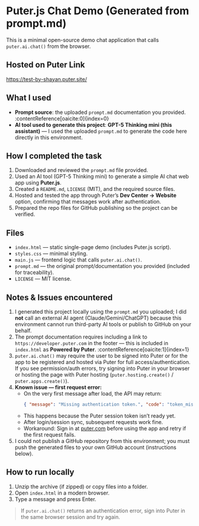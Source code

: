 # Puter.js Chat Demo (Generated from prompt.md) 

This is a minimal open-source demo chat application that calls `puter.ai.chat()` from the browser.

## Hosted on Puter Link
https://test-by-shayan.puter.site/

## What I used
- **Prompt source**: the uploaded `prompt.md` documentation you provided. :contentReference[oaicite:0]{index=0}
- **AI tool used to generate this project**: **GPT-5 Thinking mini (this assistant)** — I used the uploaded `prompt.md` to generate the code here directly in this environment.

## How I completed the task
1. Downloaded and reviewed the `prompt.md` file provided.  
2. Used an AI tool (GPT-5 Thinking mini) to generate a simple AI chat web app using **Puter.js**.  
3. Created a `README.md`, `LICENSE` (MIT), and the required source files.  
4. Hosted and tested the app through Puter’s **Dev Center → Website** option, confirming that messages work after authentication.  
5. Prepared the repo files for GitHub publishing so the project can be verified.  

## Files
- `index.html` — static single-page demo (includes Puter.js script).
- `styles.css` — minimal styling.
- `main.js` — frontend logic that calls `puter.ai.chat()`.
- `prompt.md` — the original prompt/documentation you provided (included for traceability).
- `LICENSE` — MIT license.

## Notes & Issues encountered
1. I generated this project locally using the `prompt.md` you uploaded; I did **not** call an external AI agent (Claude/Gemini/ChatGPT) because this environment cannot run third-party AI tools or publish to GitHub on your behalf.  
2. The prompt documentation requires including a link to `https://developer.puter.com` in the footer — this is included in `index.html` as **Powered by Puter**. :contentReference[oaicite:1]{index=1}  
3. `puter.ai.chat()` may require the user to be signed into Puter or for the app to be registered and hosted via Puter for full access/authentication. If you see permission/auth errors, try signing into Puter in your browser or hosting the page with Puter hosting (`puter.hosting.create()` / `puter.apps.create()`).  
4. **Known issue — first request error:**  
   - On the very first message after load, the API may return:  
     ```json
     { "message": "Missing authentication token.", "code": "token_missing" }
     ```  
   - This happens because the Puter session token isn’t ready yet.  
   - After login/session sync, subsequent requests work fine.  
   - Workaround: Sign in at [puter.com](https://puter.com) before using the app and retry if the first request fails.  
5. I could not publish a GitHub repository from this environment; you must push the generated files to your own GitHub account (instructions below).  

## How to run locally
1. Unzip the archive (if zipped) or copy files into a folder.
2. Open `index.html` in a modern browser.
3. Type a message and press Enter.

> If `puter.ai.chat()` returns an authentication error, sign into Puter in the same browser session and try again.


